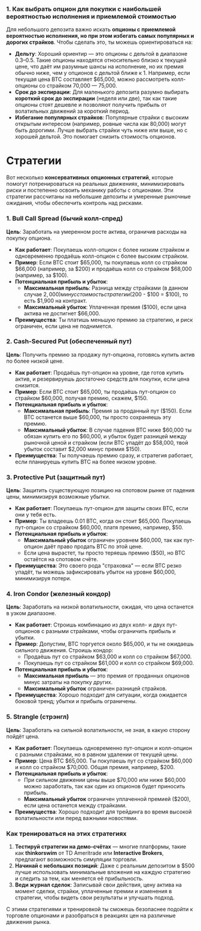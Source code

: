 ### 1. Как выбрать опцион для покупки с наибольшей вероятностью исполнения и приемлемой стоимостью

Для небольшого депозита важно искать **опционы с приемлемой вероятностью исполнения, но при этом избегать самых популярных и дорогих страйков**. Чтобы сделать это, ты можешь ориентироваться на:

- **Дельту**: Хороший ориентир — это опционы с дельтой в диапазоне 0.3–0.5. Такие опционы находятся относительно близко к текущей цене, что даёт им разумные шансы на исполнение, но их премия обычно ниже, чем у опционов с дельтой ближе к 1. Например, если текущая цена BTC составляет $65,000, можно рассмотреть колл-опционы со страйком 70,000 — 75,000.
- **Срок до экспирации**: Для маленького депозита разумно выбирать **короткий срок до экспирации** (неделя или две), так как такие опционы стоят дешевле и позволяют получить прибыль от волатильных движений за короткий период.
- **Избегание популярных страйков**: Популярные страйки с высоким открытым интересом (например, ровные числа как 80,000) могут быть дорогими. Лучше выбрать страйки чуть ниже или выше, но с хорошей дельтой. Это помогает снизить стоимость опционов.

# Стратегии
Вот несколько **консервативных опционных стратегий**, которые помогут потренироваться на реальных движениях, минимизировать риски и постепенно освоить механику работы с опционами. Эти стратегии рассчитаны на небольшие депозиты и умеренные рыночные ожидания, чтобы обеспечить контроль над рисками.

### 1. Bull Call Spread (бычий колл-спред)

**Цель**: Заработать на умеренном росте актива, ограничив расходы на покупку опциона.

- **Как работает**: Покупаешь колл-опцион с более низким страйком и одновременно продаёшь колл-опцион с более высоким страйком.
- **Пример**: Если BTC стоит $65,000, ты покупаешь колл со страйком $66,000 (например, за $200) и продаёшь колл со страйком $68,000 (например, за $100).
- **Потенциальная прибыль и убыток**:
    - **Максимальная прибыль**: Разница между страйками (в данном случае $2,000) минус стоимость стратегии ($200 - $100 = $100), то есть $1,900 на контракт.
    - **Максимальный убыток**: Уплаченная премия ($100), если цена актива не достигнет $66,000.
- **Преимущества**: Ты платишь меньшую премию за стратегию, и риск ограничен, если цена не поднимется.

### 2. Cash-Secured Put (обеспеченный пут)

**Цель**: Получить премию за продажу пут-опциона, готовясь купить актив по более низкой цене.

- **Как работает**: Продаёшь пут-опцион на уровне, где готов купить актив, и резервируешь достаточно средств для покупки, если цена снизится.
- **Пример**: Если BTC стоит $65,000, ты продаёшь пут-опцион со страйком $60,000, получая премию, скажем, $150.
- **Потенциальная прибыль и убыток**:
    - **Максимальная прибыль**: Премия за проданный пут ($150). Если BTC останется выше $60,000, ты просто сохраняешь эту премию.
    - **Максимальный убыток**: В случае падения BTC ниже $60,000 ты обязан купить его по $60,000, и убыток будет разницей между рыночной ценой и страйком (если BTC упадёт до $58,000, твой убыток составит $2,000 минус премия $150).
- **Преимущества**: Ты получаешь премию сразу, и стратегия работает, если планируешь купить BTC на более низком уровне.

### 3. Protective Put (защитный пут)

**Цель**: Защитить существующую позицию на спотовом рынке от падения цены, минимизируя возможные убытки.

- **Как работает**: Покупаешь пут-опцион для защиты своих BTC, если они у тебя есть.
- **Пример**: Ты владеешь 0.01 BTC, когда он стоит $65,000. Покупаешь пут-опцион со страйком $60,000, платя премию, например, $50.
- **Потенциальная прибыль и убыток**:
    - **Максимальный убыток** ограничен уровнем $60,000, так как пут-опцион даёт право продать BTC по этой цене.
    - Если цена вырастет, ты просто теряешь премию ($50), но BTC остаётся на спотовом счёте.
- **Преимущества**: Это своего рода "страховка" — если BTC резко упадёт, ты можешь зафиксировать убыток на уровне $60,000, минимизируя потери.

### 4. Iron Condor (железный кондор)

**Цель**: Заработать на низкой волатильности, ожидая, что цена останется в узком диапазоне.

- **Как работает**: Строишь комбинацию из двух колл- и двух пут-опционов с разными страйками, чтобы ограничить прибыль и убытки.
- **Пример**: Допустим, BTC торгуется около $65,000, и ты не ожидаешь сильного движения. Строишь кондор:
    - Продаёшь пут со страйком $63,000 и колл со страйком $67,000.
    - Покупаешь пут со страйком $61,000 и колл со страйком $69,000.
- **Потенциальная прибыль и убыток**:
    - **Максимальная прибыль** — это премия от проданных опционов минус затраты на покупку других.
    - **Максимальный убыток** ограничен разницей страйков.
- **Преимущества**: Хорошо подходит для ситуации, когда ожидается боковой тренд; убытки и прибыль ограничены.

### 5. Strangle (стрэнгл)

**Цель**: Заработать на сильной волатильности, не зная, в какую сторону пойдёт цена.

- **Как работает**: Покупаешь одновременно пут-опцион и колл-опцион с разными страйками, но в равном удалении от текущей цены.
- **Пример**: Цена BTC $65,000. Ты покупаешь пут со страйком $60,000 и колл со страйком $70,000. Общая премия, например, $200.
- **Потенциальная прибыль и убыток**:
    - При сильном движении цены выше $70,000 или ниже $60,000 можно заработать, так как один из опционов будет приносить прибыль.
    - **Максимальный убыток** ограничен уплаченной премией ($200), если цена останется между страйками.
- **Преимущества**: Хорошо подходит для трейдинга во время высокой волатильности или перед важными новостями.

### Как тренироваться на этих стратегиях

1. **Тестируй стратегии на демо-счётах** — многие платформы, такие как **thinkorswim** от TD Ameritrade или **Interactive Brokers**, предлагают возможность симуляции торговли.
2. **Начинай с небольших позиций**: Даже с реальным депозитом в $500 лучше использовать минимальные вложения на каждую стратегию и следить за тем, как меняется её прибыльность.
3. **Веди журнал сделок**: Записывай свои действия, цену актива на момент сделки, страйки, уплаченные премии и изменения в стратегии, чтобы видеть свои результаты и улучшать подход.

С этими стратегиями и тренировкой ты сможешь безопаснее подойти к торговле опционами и разобраться в реакциях цен на различные движения рынка.